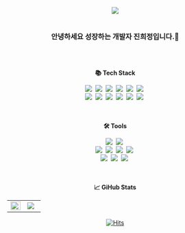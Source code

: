 <!--
**octoberjin11/octoberjin11** is a ✨ _special_ ✨ repository because its `README.md` (this file) appears on your GitHub profile..

Here are some ideas to get you started:

- 🔭 I’m currently working on ...
- 🌱 I’m currently learning ...
- 👯 I’m looking to collaborate on ...
- 🤔 I’m looking for help with ...
- 💬 Ask me about ...
- 📫 How to reach me: ...
- 😄 Pronouns: ...
- ⚡ Fun fact: ...
-->

<div align="center">
   <img src="https://capsule-render.vercel.app/api?type=soft&color=auto&height=100&section=header&text=&#123'✋🏻hello%20world!'&#125&#59&fontSize=50&animation=blinking" />
</div>
<br />
<div align="center">
  
### 안녕하세요 성장하는 개발자 진희정입니다.👋

</div>

<br />
<br />

<p align="center"><b>📚 Tech Stack</b></p>
<div align="center">
  <img src="https://img.shields.io/badge/HTML-E34F26?style=flat-square&logo=HTML5&logoColor=white"/>&nbsp
  <img src="https://img.shields.io/badge/CSS3-1572B6?style=flat-square&logo=css3&logoColor=white"/>&nbsp
  <img src="https://img.shields.io/badge/SCSS-CC6699?style=flat&logo=Sass&logoColor=white"/>&nbsp
  <img src="https://img.shields.io/badge/Styled Components-DB7093?style=flat&logo=styledcomponents&logoColor=white"/>&nbsp
  <img src="https://img.shields.io/badge/jQuery-0769AD?style=flat-square&logo=jquery&logoColor=white"/>&nbsp
  <img src="https://img.shields.io/badge/Git-F05032?style=flat-square&logo=Git&logoColor=white"/>&nbsp
  <br />
  <img src="https://img.shields.io/badge/JavaScript-F7DF1E?style=flat-square&logo=javascript&logoColor=white"/>&nbsp
  <img src="https://img.shields.io/badge/TypeScript-3178c6?style=flat-square&logo=Typescript&logoColor=white"/>&nbsp
  <img src="https://img.shields.io/badge/React-61dafb?style=flat-square&logo=React&logoColor=white"/>&nbsp
  <img src="https://img.shields.io/badge/React Native-0088CC?style=flat-square&logo=React&logoColor=white"/>&nbsp
  <img src="https://img.shields.io/badge/Vue-4FC08D?style=flat-square&logo=Vue.js&logoColor=white"/>&nbsp
  <img src="https://img.shields.io/badge/AWS-232F3E?style=flat-square&logo=amazonaws&logoColor=white"/>&nbsp
</div>

<br />
<br />


<p align="center"><b>🛠 Tools</b></p>
<div align="center">
  <img src="https://img.shields.io/badge/Visual Studio Code-007ACC?style=flat-square&logo=visualstudiocode&logoColor=white"/>&nbsp
  <img src="https://img.shields.io/badge/WebStorm-000000?style=flat-square&logo=webstorm&logoColor=white"/>&nbsp
  <br />
  <img src="https://img.shields.io/badge/SourceTree-0052CC?style=flat-square&logo=sourcetree&logoColor=white"/>&nbsp
  <img src="https://img.shields.io/badge/GiHub-181717?style=flat-square&logo=github&logoColor=white"/>&nbsp
  <img src="https://img.shields.io/badge/FileZilla-BF0000?style=flat-square&logo=filezilla&logoColor=white"/>&nbsp
  <img src="https://img.shields.io/badge/Jira-0052CC?style=flat-square&logo=jira&logoColor=white"/>&nbsp
  <br />
  <img src="https://img.shields.io/badge/Adobe Photoshop-31A8FF?style=flat-square&logo=adobephotoshop&logoColor=white"/>&nbsp
  <img src="https://img.shields.io/badge/Figma-F24E1E?style=flat-square&logo=figma&logoColor=white"/>&nbsp
  <img src="https://img.shields.io/badge/Zeplin-F47920?style=flat-square&logo=zotero&logoColor=white"/>&nbsp
</div>

<br />
<br />

<p align="center"><b>📈 GiHub Stats</b></p>

<div align="center">
  <table>
    <tr>
      <td align="top" width="50%">
        <img src="https://github-readme-stats.vercel.app/api?username=octoberjin11&count_private=true&show_icons=true&theme=buefy&hide_border=true" align="left" style="width: 100%" />
      </td>
      <td align="top" width="50%">
        <img src="https://github-readme-stats.vercel.app/api/top-langs/?username=octoberjin11&hide=jupyter%20notebook&layout=compact&hide_border=true" align="left" style="max-width: 100%" />
      </td>
    </tr>
  </table>
</div>

<div align="center">
  
[![Hits](https://hits.seeyoufarm.com/api/count/incr/badge.svg?url=https%3A%2F%2Fgithub.com%2Foctoberjin11)](https://hits.seeyoufarm.com)
</div>
